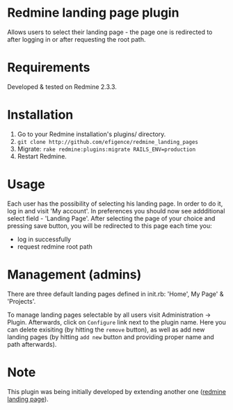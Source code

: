 # Redmine landing page plugin

Allows users to select their landing page - the page one is redirected to after logging in or after requesting the root path.

# Requirements

Developed & tested on Redmine 2.3.3.

# Installation

1. Go to your Redmine installation's plugins/ directory.
2. `git clone http://github.com/efigence/redmine_landing_pages`
3. Migrate: `rake redmine:plugins:migrate RAILS_ENV=production`
4. Restart Redmine.

# Usage

Each user has the possibility of selecting his landing page. In order to do it, log in and visit 'My account'. In preferences you should now see addditional select field - 'Landing Page'. After selecting the page of your choice and pressing save button, you will be redirected to this page each time you:

* log in successfully
* request redmine root path

# Management (admins)

There are three default landing pages defined in init.rb: 'Home', My Page' & 'Projects'.

To manage landing pages selectable by all users visit Administration -> Plugin. Afterwards, click on `Configure` link next to the plugin name. Here you can delete exisiting (by hitting the `remove` button), as well as add new landing pages (by hitting `add new` button and providing proper name and path afterwards).

# Note

This plugin was being initially developed by extending another one ([redmine landing page](https://github.com/biow0lf/redmine_landing_page)).
